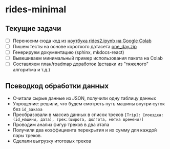 # rides-minimal


## Текущие задачи

- [ ] Переносим сюда код из [ноутбука rides2.ipynb на Google Colab](https://colab.research.google.com/drive/1DXsJBTyVvAXrU1aEy5GFWiF_i75LmWS1#scrollTo=h3WG4Nex_pmC)
- [ ] Пишем тесты на основе короткого датасета [one_day.zip](one_day.zip)
- [ ] Генерируем документацию (sphinx, mkdocs-react)
- [ ] Вывешиваем минимальный пример использования пакета на Colab
- [ ] Составляем план/roadmap доработок (вставки из "тяжелого" алгоритма и т.д.)

## Псеводкод обработки данных

- Считали сырые данные из JSON, получили одну таблицу данных
- Упрощение: решили, что будем смотреть путь машины внутри суток без `id_заказа`
- Преобразовали в массив данных в список треков `[Trip]: [поездка:(id_машины, дата), трек:(широта, долгота, метка времени)]`
- Проводим анализ фигур треков в два этапа 
- Получили два коэффициента перекрытия и их сумму для каждой пары треков.
- Сделали выгрузку итоговых треков

<!--

Замысел:

- перетащить сюда код, который мы сделали для "легкой" модели анализа треков
- урезать тестовый датасет до 1 дня - можно писать юнит и end-to-end тесты 
- попутно отрефакторирить код из ноутбука
- документация (sphinx, mkdocs-react)
- привлечь новых коллег к работе над частями кода (отдельные issues)

Выигрыши:

- в ноутбуке будет меньше кода, больше к демонстрации результатов
- можем заняться задачей сближения "тяжелой" и "легкой" модели
- "продуктизация" нашей разработки
- `pip install что-то`
- в целом, лучше подготовимся к последующим работам / развитию проекта

Минусы:

- формально нам не заказывали это сделать, работа подготовительная,
  хотя мы и анонсировали ее
- workflow - не запутаться, кто что делает + это не ноутбук (git + Travis CI)
- у нас не все части в ноутбуке стабильные и полные, надо понимать что там происходит,
  что-то достраивать
  
-->
